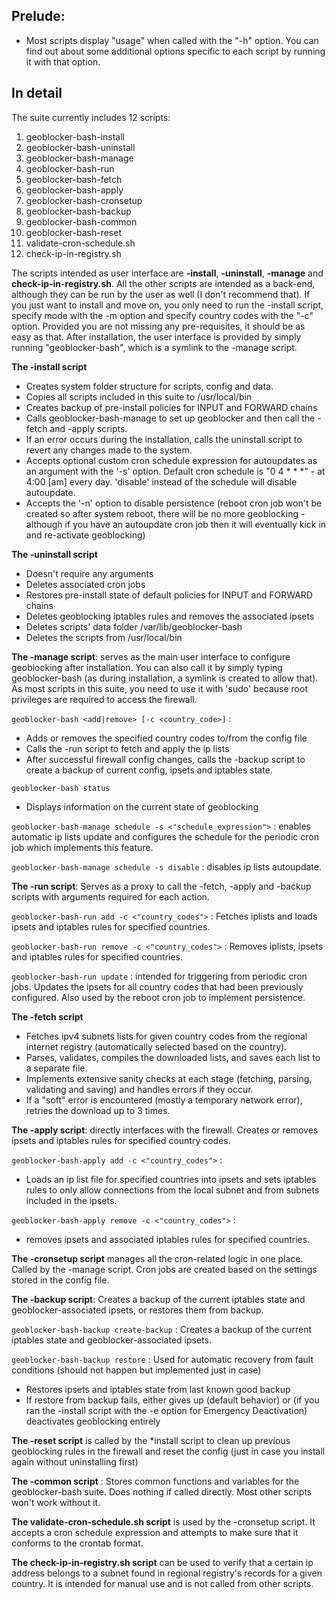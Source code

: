 ## Prelude:
- Most scripts display "usage" when called with the "-h" option. You can find out about some additional options specific to each script by running it with that option.

## **In detail**
The suite currently includes 12 scripts:
1. geoblocker-bash-install
2. geoblocker-bash-uninstall
3. geoblocker-bash-manage
4. geoblocker-bash-run
5. geoblocker-bash-fetch
6. geoblocker-bash-apply
7. geoblocker-bash-cronsetup
8. geoblocker-bash-backup
9. geoblocker-bash-common
10. geoblocker-bash-reset
11. validate-cron-schedule.sh
12. check-ip-in-registry.sh

The scripts intended as user interface are **-install**, **-uninstall**, **-manage** and **check-ip-in-registry.sh**. All the other scripts are intended as a back-end, although they can be run by the user as well (I don't recommend that). If you just want to install and move on, you only need to run the -install script, specify mode with the -m option and specify country codes with the "-c" option. Provided you are not missing any pre-requisites, it should be as easy as that.
After installation, the user interface is provided by simply running "geoblocker-bash", which is a symlink to the -manage script.

**The -install script**
- Creates system folder structure for scripts, config and data.
- Copies all scripts included in this suite to /usr/local/bin
- Creates backup of pre-install policies for INPUT and FORWARD chains
- Calls geoblocker-bash-manage to set up geoblocker and then call the -fetch and -apply scripts.
- If an error occurs during the installation, calls the uninstall script to revert any changes made to the system.
- Accepts optional custom cron schedule expression for autoupdates as an argument with the '-s' option. Default cron schedule is "0 4 * * *" - at 4:00 [am] every day. 'disable' instead of the schedule will disable autoupdate.
- Accepts the '-n' option to disable persistence (reboot cron job won't be created so after system reboot, there will be no more geoblocking - although if you have an autoupdate cron job then it will eventually kick in and re-activate geoblocking)

**The -uninstall script**
- Doesn't require any arguments
- Deletes associated cron jobs
- Restores pre-install state of default policies for INPUT and FORWARD chains
- Deletes geoblocking iptables rules and removes the associated ipsets
- Deletes scripts' data folder /var/lib/geoblocker-bash
- Deletes the scripts from /usr/local/bin

**The -manage script**: serves as the main user interface to configure geoblocking after installation. You can also call it by simply typing geoblocker-bash (as during installation, a symlink is created to allow that). As most scripts in this suite, you need to use it with 'sudo' because root privileges are required to access the firewall.

```geoblocker-bash <add|remove> [-c <country_code>]``` :
* Adds or removes the specified country codes to/from the config file
* Calls the -run script to fetch and apply the ip lists
* After successful firewall config changes, calls the -backup script to create a backup of current config, ipsets and iptables state.

```geoblocker-bash status```
* Displays information on the current state of geoblocking

```geoblocker-bash-manage schedule -s <"schedule_expression">``` : enables automatic ip lists update and configures the schedule for the periodic cron job which implements this feature.

```geoblocker-bash-manage schedule -s disable``` : disables ip lists autoupdate.

**The -run script**: Serves as a proxy to call the -fetch, -apply and -backup scripts with arguments required for each action.

```geoblocker-bash-run add -c <"country_codes">``` : Fetches iplists and loads ipsets and iptables rules for specified countries.

```geoblocker-bash-run remove -c <"country_codes">``` : Removes iplists, ipsets and iptables rules for specified countries.

```geoblocker-bash-run update``` : intended for triggering from periodic cron jobs. Updates the ipsets for all country codes that had been previously configured. Also used by the reboot cron job to implement persistence.

**The -fetch script**
- Fetches ipv4 subnets lists for given country codes from the regional internet registry (automatically selected based on the country).
- Parses, validates, compiles the downloaded lists, and saves each list to a separate file.
- Implements extensive sanity checks at each stage (fetching, parsing, validating and saving) and handles errors if they occur.
- If a "soft" error is encountered (mostly a temporary network error), retries the download up to 3 times.

**The -apply script**:  directly interfaces with the firewall. Creates or removes ipsets and iptables rules for specified country codes.

```geoblocker-bash-apply add -c <"country_codes">``` :
- Loads an ip list file for specified countries into ipsets and sets iptables rules to only allow connections from the local subnet and from subnets included in the ipsets.

```geoblocker-bash-apply remove -c <"country_codes">``` :
- removes ipsets and associated iptables rules for specified countries.

**The -cronsetup script** manages all the cron-related logic in one place. Called by the -manage script. Cron jobs are created based on the settings stored in the config file.

**The -backup script**: Creates a backup of the current iptables state and geoblocker-associated ipsets, or restores them from backup.

```geoblocker-bash-backup create-backup``` : Creates a backup of the current iptables state and geoblocker-associated ipsets.

```geoblocker-bash-backup restore``` : Used for automatic recovery from fault conditions (should not happen but implemented just in case)
- Restores ipsets and iptables state from last known good backup
- If restore from backup fails, either gives up (default behavior) or (if you ran the -install script with the -e option for Emergency Deactivation) deactivates geoblocking entirely

**The -reset script** is called by the *install script to clean up previous geoblocking rules in the firewall and reset the config (just in case you install again without uninstalling first)

**The -common script** : Stores common functions and variables for the geoblocker-bash suite. Does nothing if called directly. Most other scripts won't work without it.

**The validate-cron-schedule.sh script** is used by the -cronsetup script. It accepts a cron schedule expression and attempts to make sure that it conforms to the crontab format.

**The check-ip-in-registry.sh script** can be used to verify that a certain ip address belongs to a subnet found in regional registry's records for a given country. It is intended for manual use and is not called from other scripts.

